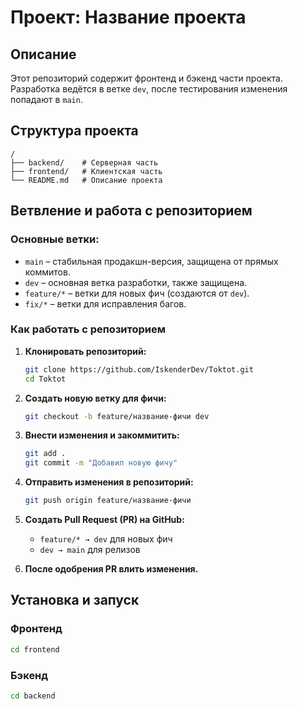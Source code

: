 # Проект: Название проекта

## Описание
Этот репозиторий содержит фронтенд и бэкенд части проекта. Разработка ведётся в ветке `dev`, после тестирования изменения попадают в `main`.

## Структура проекта
```
/
├── backend/    # Серверная часть
├── frontend/   # Клиентская часть
└── README.md   # Описание проекта
```

## Ветвление и работа с репозиторием

### Основные ветки:
- `main` – стабильная продакшн-версия, защищена от прямых коммитов.
- `dev` – основная ветка разработки, также защищена.
- `feature/*` – ветки для новых фич (создаются от `dev`).
- `fix/*` – ветки для исправления багов.

### Как работать с репозиторием
1. **Клонировать репозиторий:**
   ```bash
   git clone https://github.com/IskenderDev/Toktot.git
   cd Toktot
   ```

2. **Создать новую ветку для фичи:**
   ```bash
   git checkout -b feature/название-фичи dev
   ```

3. **Внести изменения и закоммитить:**
   ```bash
   git add .
   git commit -m "Добавил новую фичу"
   ```

4. **Отправить изменения в репозиторий:**
   ```bash
   git push origin feature/название-фичи
   ```

5. **Создать Pull Request (PR) на GitHub:**
   - `feature/* → dev` для новых фич
   - `dev → main` для релизов

6. **После одобрения PR влить изменения.**

## Установка и запуск

### Фронтенд
```bash
cd frontend


```

### Бэкенд
```bash
cd backend

```


